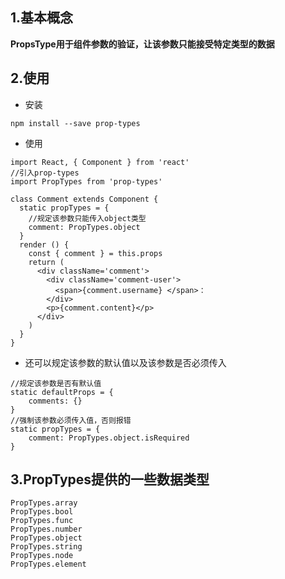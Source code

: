 ## 1.基本概念

**PropsType用于组件参数的验证，让该参数只能接受特定类型的数据**

## 2.使用

- 安装

```
npm install --save prop-types
```

- 使用

```react
import React, { Component } from 'react'
//引入prop-types
import PropTypes from 'prop-types'

class Comment extends Component {
  static propTypes = {
    //规定该参数只能传入object类型
    comment: PropTypes.object
  }
  render () {
    const { comment } = this.props
    return (
      <div className='comment'>
        <div className='comment-user'>
          <span>{comment.username} </span>：
        </div>
        <p>{comment.content}</p>
      </div>
    )
  }
}
```

- 还可以规定该参数的默认值以及该参数是否必须传入

```react
//规定该参数是否有默认值
static defaultProps = {
    comments: {}
}
//强制该参数必须传入值，否则报错
static propTypes = {
    comment: PropTypes.object.isRequired
}
```

## 3.PropTypes提供的一些数据类型

```react
PropTypes.array
PropTypes.bool
PropTypes.func
PropTypes.number
PropTypes.object
PropTypes.string
PropTypes.node
PropTypes.element
```



